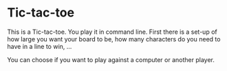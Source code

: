 # Tic-tac-toe

This is a Tic-tac-toe.
You play it in command line.
First there is a set-up of how large you want your board to be, how many characters do you need to have in a line to win, ...

You can choose if you want to play against a computer or another player.
